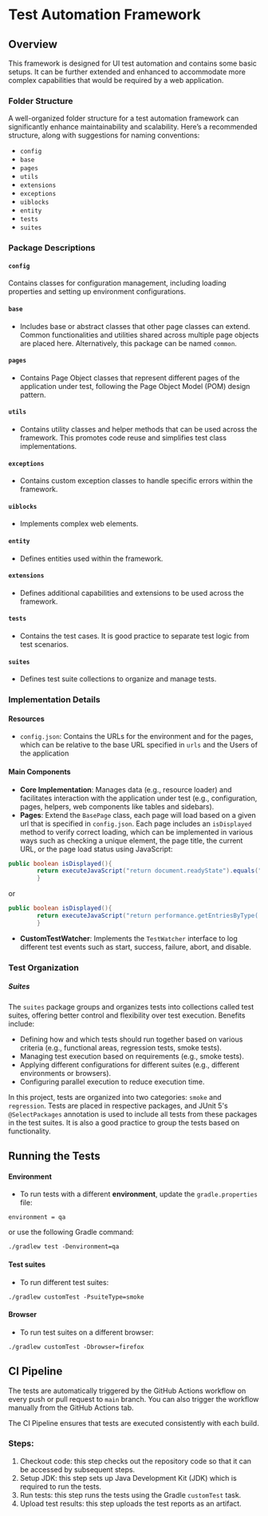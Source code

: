 # Test Automation Framework

## Overview

This framework is designed for UI test automation and contains some basic setups. It can be further extended and
enhanced to accommodate more complex capabilities that would be required by a web application.

### Folder Structure

A well-organized folder structure for a test automation framework can significantly enhance maintainability and
scalability. Here’s a recommended structure, along with suggestions for naming conventions:

* `config`
* `base`
* `pages`
* `utils`
* `extensions`
* `exceptions`
* `uiblocks`
* `entity`
* `tests`
* `suites`

### Package Descriptions

#### `config`

Contains classes for configuration management, including loading properties and setting up environment configurations.

#### `base`

* Includes base or abstract classes that other page classes can extend. Common functionalities and utilities shared
  across multiple page objects are placed here. Alternatively, this package can be named `common`.

#### `pages`

* Contains Page Object classes that represent different pages of the application under test, following the Page Object
  Model (POM) design pattern.

#### `utils`

* Contains utility classes and helper methods that can be used across the framework. This promotes code reuse and
  simplifies test class implementations.

#### `exceptions`

* Contains custom exception classes to handle specific errors within the framework.

#### `uiblocks`

* Implements complex web elements.

#### `entity`

* Defines entities used within the framework.

#### `extensions`

* Defines additional capabilities and extensions to be used across the framework.

#### `tests`

* Contains the test cases. It is good practice to separate test logic from test scenarios.

#### `suites`

* Defines test suite collections to organize and manage tests.

### Implementation Details

#### Resources

* `config.json`: Contains the URLs for the environment and for the pages, which can be relative to the base URL
  specified in `urls` and the Users of the application

#### Main Components

* **Core Implementation**: Manages data (e.g., resource loader) and facilitates interaction with the application under
  test (e.g., configuration, pages, helpers, web components like tables and sidebars).
* **Pages**: Extend the `BasePage` class, each page will load based on a given url that is specified in `config.json`.
  Each page includes an `isDisplayed` method to verify correct loading, which can be implemented in various ways such as
  checking a unique element, the page title, the current URL, or the page load status using JavaScript:

```java
public boolean isDisplayed(){
        return executeJavaScript("return document.readyState").equals("complete");
        }
```

or

```java
public boolean isDisplayed(){
        return executeJavaScript("return performance.getEntriesByType('resource').length > 0;");
        }
```

* **CustomTestWatcher**: Implements the `TestWatcher` interface to log different test events such as start, success,
  failure, abort, and disable.

### Test Organization

##### Suites

The `suites` package groups and organizes tests into collections called test suites, offering better control and
flexibility over test execution. Benefits include:

* Defining how and which tests should run together based on various criteria (e.g., functional areas, regression tests,
  smoke tests).
* Managing test execution based on requirements (e.g., smoke tests).
* Applying different configurations for different suites (e.g., different environments or browsers).
* Configuring parallel execution to reduce execution time.

In this project, tests are organized into two categories: `smoke` and `regression`. Tests are placed in respective
packages, and JUnit 5's `@SelectPackages` annotation is used to include all tests from these packages in the test
suites. It is also a good practice to group the tests based on functionality.

## Running the Tests

#### Environment

* To run tests with a different **environment**, update the `gradle.properties` file:

```
environment = qa
```

or use the following Gradle command:

  ```
  ./gradlew test -Denvironment=qa
  ```

#### Test suites

* To run different test suites:

```
./gradlew customTest -PsuiteType=smoke
```

#### Browser

* To run test suites on a different browser:

```
./gradlew customTest -Dbrowser=firefox
```

## CI Pipeline

The tests are automatically triggered by the GitHub Actions workflow on every push or pull request to `main` branch. You
can also trigger the workflow manually from the GitHub Actions tab.

The CI Pipeline ensures that tests are executed consistently with each build.

### Steps:

1. Checkout code: this step checks out the repository code so that it can be accessed by subsequent steps.
2. Setup JDK: this step sets up Java Development Kit (JDK) which is required to run the tests.
3. Run tests: this step runs the tests using the Gradle `customTest` task.
4. Upload test results: this step uploads the test reports as an artifact.